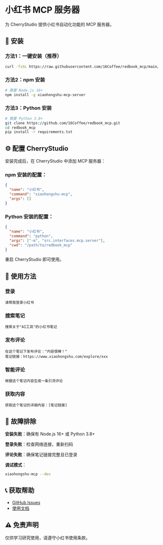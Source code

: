# 小红书 MCP 服务器

为 CherryStudio 提供小红书自动化功能的 MCP 服务器。

## 🚀 安装

### 方法1：一键安装（推荐）

```bash
curl -fsSL https://raw.githubusercontent.com/16Coffee/redbook_mcp/main/install.sh | bash
```

### 方法2：npm 安装

```bash
# 需要 Node.js 16+
npm install -g xiaohongshu-mcp-server
```

### 方法3：Python 安装

```bash
# 需要 Python 3.8+
git clone https://github.com/16Coffee/redbook_mcp.git
cd redbook_mcp
pip install -r requirements.txt
```

## ⚙️ 配置 CherryStudio

安装完成后，在 CherryStudio 中添加 MCP 服务器：

### npm 安装的配置：
```json
{
  "name": "小红书",
  "command": "xiaohongshu-mcp",
  "args": []
}
```

### Python 安装的配置：
```json
{
  "name": "小红书",
  "command": "python",
  "args": ["-m", "src.interfaces.mcp.server"],
  "cwd": "/path/to/redbook_mcp"
}
```

重启 CherryStudio 即可使用。

## 💬 使用方法

### 登录
```
请帮我登录小红书
```

### 搜索笔记
```
搜索关于"AI工具"的小红书笔记
```

### 发布评论
```
在这个笔记下发布评论："内容很棒！"
笔记链接：https://www.xiaohongshu.com/explore/xxx
```

### 智能评论
```
根据这个笔记内容生成一条引流评论
```

### 获取内容
```
获取这个笔记的详细内容：[笔记链接]
```

## 🔧 故障排除

**安装失败**：确保有 Node.js 16+ 或 Python 3.8+

**登录失败**：检查网络连接，重新扫码

**评论失败**：确保笔记链接完整且已登录

**调试模式**：
```bash
xiaohongshu-mcp --dev
```

## 📞 获取帮助

- [GitHub Issues](https://github.com/16Coffee/redbook_mcp/issues)
- [使用文档](https://github.com/16Coffee/redbook_mcp/wiki)

## ⚠️ 免责声明

仅供学习研究使用，请遵守小红书使用条款。
